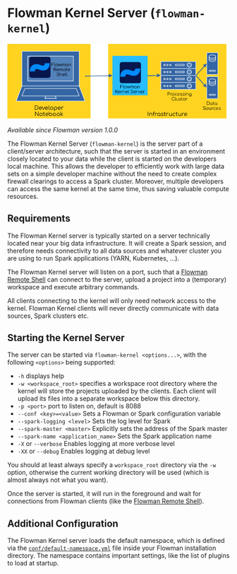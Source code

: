 # Flowman Kernel Server (`flowman-kernel`)

![Flowman Kernel client/server architecture](../../images/flowman-kernel.png)

*Available since Flowman version 1.0.0*

The Flowman Kernel Server (`flowman-kernel`) is the server part of a client/server architecture, such that the
server is started in an environment closely located to your data while the client is started on the developers local
machine. This allows the developer to efficiently work with large data sets on a simple developer machine without
the need to create complex firewall clearings to access a Spark cluster. Moreover, multiple developers can access
the same kernel at the same time, thus saving valuable compute resources.

## Requirements
The Flowman Kernel server is typically started on a server technically located near your big data infrastructure. It
will create a Spark session, and therefore needs connectivity to all data sources and whatever cluster you are using to 
run Spark applications (YARN, Kubernetes, ...).

The Flowman Kernel server will listen on a port, such that a [Flowman Remote Shell](../flowrshell/index.md) can
connect to the server, upload a project into a (temporary) workspace and execute arbitrary commands.

All clients connecting to the kernel will only need network access to the kernel. Flowman Kernel clients will never 
directly communicate with data sources, Spark clusters etc.


## Starting the Kernel Server

The server can be started via `flowman-kernel <options...>`, with the following `<options>` being supported: 
* `-h` displays help
* `-w <workspace_root>` specifies a workspace root directory where the kernel will store the projects uploaded
by the clients. Each client will upload its files into a separate workspace below this directory.
* `-p <port>` port to listen on, default is 8088
* `--conf <key>=<value>` Sets a Flowman or Spark configuration variable
* `--spark-logging <level>` Sets the log level for Spark
* `--spark-master <master>` Explicitly sets the address of the Spark master
* `--spark-name <application_name>` Sets the Spark application name
* `-X` or `--verbose` Enables logging at more verbose level
* `-XX` or `--debug` Enables logging at debug level

You should at least always specify a `workspace_root` directory via the `-w` option, otherwise the current
working directory will be used (which is almost always not what you want).

Once the server is started, it will run in the foreground and wait for connections from Flowman clients (like the
[Flowman Remote Shell](../flowrshell/index.md)).


## Additional Configuration

The Flowman Kernel server loads the default namespace, which is defined via the 
[`conf/default-namespace.yml`](../../spec/namespace.md) file inside your Flowman installation directory. The namespace
contains important settings, like the list of plugins to load at startup.
